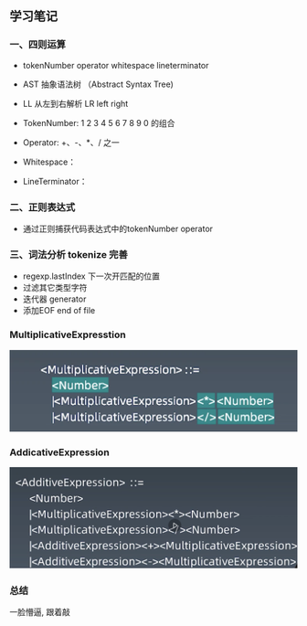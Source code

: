## 学习笔记
### 一、四则运算
- tokenNumber operator whitespace lineterminator
- AST 抽象语法树 （Abstract Syntax Tree)
- LL 从左到右解析 LR   left right

- TokenNumber: 1 2 3 4 5 6 7 8 9 0 的组合
- Operator: +、-、*、/ 之一
- Whitespace：<sp>
- LineTerminator：<LE> <CR>
### 二、正则表达式
- 通过正则捕获代码表达式中的tokenNumber operator
### 三、词法分析 tokenize 完善
- regexp.lastIndex 下一次开匹配的位置
- 过滤其它类型字符
- 迭代器 generator
- 添加EOF end of file

### MultiplicativeExpresstion
![avatar](./multi.png)
### AddicativeExpression

![avatar](./add.png)

### 总结

一脸懵逼, 跟着敲